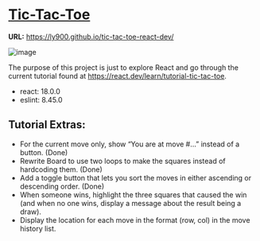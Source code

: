 # [Tic-Tac-Toe](https://github.com/Ly900/tic-tac-toe-react-dev/assets/12722650/6cdae7d9-7639-4ee2-bf2c-bd0a6f70a723)

**URL:** https://ly900.github.io/tic-tac-toe-react-dev/

![image](https://github.com/Ly900/tic-tac-toe-react-dev/assets/12722650/6cdae7d9-7639-4ee2-bf2c-bd0a6f70a723)

The purpose of this project is just to explore React and go through the current tutorial found at https://react.dev/learn/tutorial-tic-tac-toe.

- react: 18.0.0
- eslint: 8.45.0

## Tutorial Extras:

- For the current move only, show “You are at move #…” instead of a button. (Done)
- Rewrite Board to use two loops to make the squares instead of hardcoding them. (Done)
- Add a toggle button that lets you sort the moves in either ascending or descending order. (Done)
- When someone wins, highlight the three squares that caused the win (and when no one wins, display a message about the result being a draw).
- Display the location for each move in the format (row, col) in the move history list.
